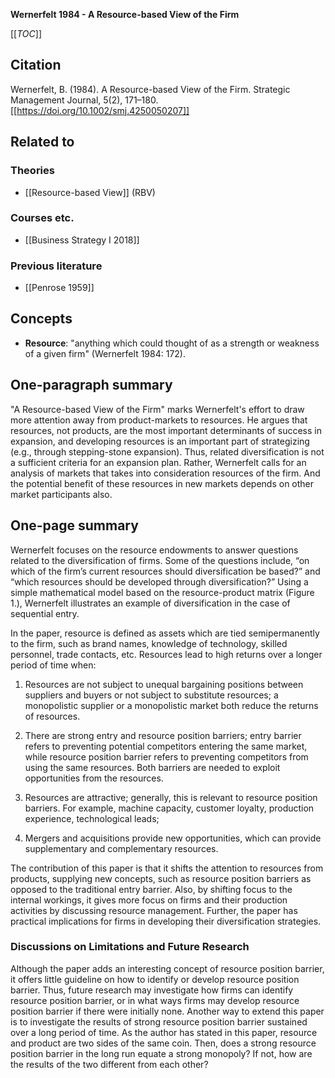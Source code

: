 **Wernerfelt 1984 - A Resource-based View of the Firm**

[[_TOC_]]

## Citation
Wernerfelt, B. (1984). A Resource-based View of the Firm. Strategic Management Journal, 5(2), 171–180. [[https://doi.org/10.1002/smj.4250050207]]

## Related to

### Theories
* [[Resource-based View]] (RBV)

### Courses etc.
* [[Business Strategy I 2018]]

### Previous literature
* [[Penrose 1959]]

## Concepts
* **Resource**: "anything which could thought of as a strength or weakness of a given firm" (Wernerfelt 1984: 172).

## One-paragraph summary
"A Resource-based View of the Firm" marks Wernerfelt's effort to draw more attention away from product-markets to resources. He argues that resources, not products, are the most important determinants of success in expansion, and developing resources is an important part of strategizing (e.g., through stepping-stone expansion). Thus, related diversification is not a sufficient criteria for an expansion plan. Rather, Wernerfelt calls for an analysis of markets that takes into consideration resources of the firm. And the potential benefit of these resources in new markets depends on other market participants also.

## One-page summary
Wernerfelt focuses on the resource endowments to answer questions related to the diversification of firms. Some of the questions include, “on which of the firm’s current resources should diversification be based?” and “which resources should be developed through diversification?”  Using a simple mathematical model based on the resource-product matrix (Figure 1.), Wernerfelt illustrates an example of diversification in the case of sequential entry. 

In the paper, resource is defined as assets which are tied semipermanently to the firm, such as brand names, knowledge of technology, skilled personnel, trade contacts, etc. Resources lead to high returns over a longer period of time when:  

1. Resources are not subject to unequal bargaining positions between suppliers and buyers or not subject to substitute resources; a monopolistic supplier or a monopolistic market both reduce the returns of resources. 

2. There are strong entry and resource position barriers; entry barrier refers to preventing potential competitors entering the same market, while resource position barrier refers to preventing competitors from using the same resources. Both barriers are needed to exploit opportunities from the resources. 

3. Resources are attractive; generally, this is relevant to resource position barriers. For example, machine capacity, customer loyalty, production experience, technological leads; 

4. Mergers and acquisitions provide new opportunities, which can provide supplementary and complementary resources. 

The contribution of this paper is that it shifts the attention to resources from products, supplying new concepts, such as resource position barriers as opposed to the traditional entry barrier. Also, by shifting focus to the internal workings, it gives more focus on firms and their production activities by discussing resource management. Further, the paper has practical implications for firms in developing their diversification strategies.

### Discussions on Limitations and Future Research 
Although the paper adds an interesting concept of resource position barrier, it offers little guideline on how to identify or develop resource position barrier. Thus, future research may investigate how firms can identify resource position barrier, or in what ways firms may develop resource position barrier if there were initially none. Another way to extend this paper is to investigate the results of strong resource position barrier sustained over a long period of time. As the author has stated in this paper, resource and product are two sides of the same coin. Then, does a strong resource position barrier in the long run equate a strong monopoly? If not, how are the results of the two different from each other? 